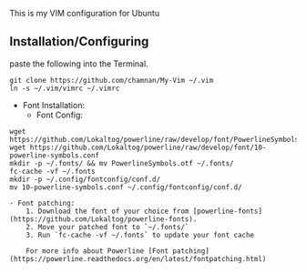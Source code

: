 This is my VIM configuration for Ubuntu

Installation/Configuring
------------------------

paste the following into the Terminal.

```
git clone https://github.com/chamnan/My-Vim ~/.vim
ln -s ~/.vim/vimrc ~/.vimrc
```
- Font Installation:
	- Font Config:
```
wget https://github.com/Lokaltog/powerline/raw/develop/font/PowerlineSymbols.otf 
wget https://github.com/Lokaltog/powerline/raw/develop/font/10-powerline-symbols.conf
mkdir -p ~/.fonts/ && mv PowerlineSymbols.otf ~/.fonts/
fc-cache -vf ~/.fonts
mkdir -p ~/.config/fontconfig/conf.d/
mv 10-powerline-symbols.conf ~/.config/fontconfig/conf.d/
```
	- Font patching:
		1. Download the font of your choice from [powerline-fonts](https://github.com/Lokaltog/powerline-fonts).
		2. Move your patched font to `~/.fonts/`
		3. Run `fc-cache -vf ~/.fonts` to update your font cache
	
		For more info about Powerline [Font patching](https://powerline.readthedocs.org/en/latest/fontpatching.html)